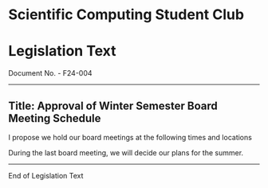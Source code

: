 # Scientific Computing Student Club

# Legislation Text
Document No. - F24-004

---

Title: Approval of Winter Semester Board Meeting Schedule
---
I propose we hold our board meetings at the following times and locations



During the last board meeting, we will decide our plans for the summer.

---

End of Legislation Text